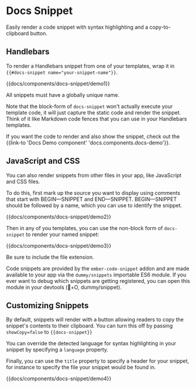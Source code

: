 # Docs Snippet

Easily render a code snippet with syntax highlighting and a copy-to-clipboard button.

## Handlebars

To render a Handlebars snippet from one of your templates, wrap it in `{{#docs-snippet name="your-snippet-name"}}`.

{{docs/components/docs-snippet/demo1}}

All snippets must have a globally unique name.

Note that the block-form of `docs-snippet` won't actually execute your template code, it will just capture the static code and render the snippet. Think of it like Markdown code fences that you can use in your Handlebars templates.

If you want the code to render and also show the snippet, check out the {{link-to 'Docs Demo component' 'docs.components.docs-demo'}}.

## JavaScript and CSS

You can also render snippets from other files in your app, like JavaScript and CSS files.

To do this, first mark up the source you want to display using comments that start with BEGIN—SNIPPET and END—SNIPPET. BEGIN—SNIPPET should be followed by a name, which you can use to identify the snippet.

{{docs/components/docs-snippet/demo2}}

Then in any of you templates, you can use the non-block form of `docs-snippet` to render your named snippet:

{{docs/components/docs-snippet/demo3}}

Be sure to include the file extension.

Code snippets are provided by the `ember-code-snippet` addon and are made available to your app via the `dummy/snippets` importable ES6 module. If you ever want to debug which snippets are getting registered, you can open this module in your devtools (+O, dummy/snippet).

## Customizing Snippets

By default, snippets will render with a button allowing readers to copy the snippet's contents to their clipboard. You can turn this off by passing `showCopy=false` to `{{docs-snippet}}`

You can override the detected language for syntax highlighting in your snippet by specifying a `language` property.

Finally, you can use the `title` property to specify a header for your snippet, for instance to specify the file your snippet would be found in.

{{docs/components/docs-snippet/demo4}}
